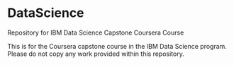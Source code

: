 # DataScience
Repository for IBM Data Science Capstone Coursera Course

This is for the Coursera capstone course in the IBM Data Science program.  
Please do not copy any work provided within this repository.
